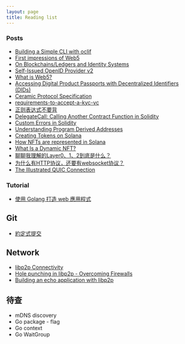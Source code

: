 ```yaml
---
layout: page
title: Reading list
---
```

### Posts

- [ Building a Simple CLI with oclif](https://hackernoon.com/building-a-simple-cli-with-oclif) 
- [ First impressions of Web5](https://educatedguesswork.org/posts/web5-first-impressions/) 
- [ On Blockchains/Ledgers and Identity Systems](https://educatedguesswork.org/posts/blockchain-identity/) 
- [ Self-Issued OpenID Provider v2](https://openid.net/specs/openid-connect-self-issued-v2-1_0.html)
- [ What is Web5?](https://developer.tbd.website/blog/what-is-web5/) 
- [ Accessing Digital Product Passports with Decentralized Identifiers (DIDs)](https://medium.com/spherity/accessing-digital-product-passports-with-decentralized-identifiers-dids-175ca455cee3) 
- [ Ceramic Protocol Specification](https://github.com/ceramicnetwork/ceramic/blob/main/SPECIFICATION.md#ceramic-protocol-specification) 
- [ requirements-to-accept-a-kyc-vc ](https://github.com/TBD54566975/credentials-working-group/blob/main/work_items/kyc-vcs/requirements-to-accept-a-kyc-vc.md) 
- [正则表达式不要背](https://juejin.cn/post/6844903845227659271) 
- [DelegateCall: Calling Another Contract Function in Solidity](https://medium.com/coinmonks/delegatecall-calling-another-contract-function-in-solidity-b579f804178c)
- [Custom Errors in Solidity](https://blog.soliditylang.org/2021/04/21/custom-errors/)
- [Understanding Program Derived Addresses](https://www.brianfriel.xyz/understanding-program-derived-addresses/)
- [Creating Tokens on Solana](https://www.brianfriel.xyz/how-to-create-a-token-on-solana/)
- [How NFTs are represented in Solana](https://lorisleiva.com/owning-digital-assets-in-solana/how-nfts-are-represented-in-solana)
- [What Is a Dynamic NFT?](https://blog.chain.link/what-is-a-dynamic-nft/)
- [聊聊我理解的Layer0、1、2到底是什么？](https://jason.mirror.xyz/YjvQ-FYQBVvy1JNg7-MAc6BKARTrJrpeRl_TXCaDI3g)
- [为什么有HTTP协议，还要有websocket协议？](https://juejin.cn/post/7144161126652051464)
- [The Illustrated QUIC Connection](https://quic.xargs.org/)

### Tutorial
- [使用 Golang 打造 web 應用程式](https://willh.gitbook.io/build-web-application-with-golang-zhtw/)

## Git
- [約定式提交](https://www.conventionalcommits.org/zh-hant/v1.0.0-beta.4/)

## Network
- [libp2p Connectivity](https://connectivity.libp2p.io/#websocket?tab=acme-to-the-rescue)
- [Hole punching in libp2p - Overcoming Firewalls](https://blog.ipfs.tech/2022-01-20-libp2p-hole-punching/)
- [Building an echo application with libp2p](https://ldej.nl/post/building-an-echo-application-with-libp2p/)

## 待查
- mDNS discovery 
- Go package - flag
- Go context
- Go WaitGroup